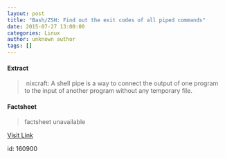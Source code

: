 ```yaml
---
layout: post
title: "Bash/ZSH: Find out the exit codes of all piped commands"
date: 2015-07-27 13:00:00
categories: Linux
author: unknown author
tags: []
---
```



#### Extract
>&nbsp;nixcraft: A shell pipe is a way to connect the output of one program to the input of another program without any temporary file.

#### Factsheet
>factsheet unavailable

[Visit Link](http://www.linuxtoday.com/developer/bashzsh-find-out-the-exit-codes-of-all-piped-commands-150724010011.html)

id:  160900
